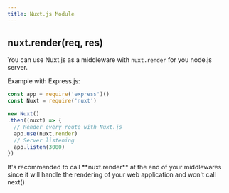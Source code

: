 ```yaml
---
title: Nuxt.js Module
---
```


## nuxt.render(req, res)

You can use Nuxt.js as a middleware with `nuxt.render` for you node.js server.

Example with Express.js:
```js
const app = require('express')()
const Nuxt = require('nuxt')

new Nuxt()
.then((nuxt) => {
  // Render every route with Nuxt.js
  app.use(nuxt.render)
  // Server listening
  app.listen(3000)
})
```

<p class="Alert">It's recommended to call **nuxt.render** at the end of your middlewares since it will handle the rendering of your web application and won't call next()</p>
